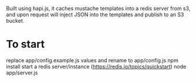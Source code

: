Built using hapi.js, it caches mustache templates into a redis server from s3, and upon request will inject JSON into the templates and publish to an S3 bucket.

# To start
replace app/config.example.js values and rename to app/config.js
npm install
start a redis server/instance (https://redis.io/topics/quickstart)
node app/server.js
